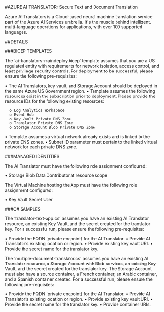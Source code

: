 #AZURE AI TRANSLATOR: Secure Text and Document Translation 

Azure AI Translators is a Cloud-based neural machine translation service part of the Azure AI Services umbrella. 
It's the muscle behind intelligent, multi-language operations for applications, with over 100 supported languages.

##DETAILS

###BICEP TEMPLATES

The ‘ai-translators-maindeploy.bicep’ template assumes that you are a US regulated entity with requirements for network isolation, access control, and least privilege security controls. For deployment to be successful, please ensure the following pre-requisites:

  •	The AI Translators, key vault, and Storage Account should be deployed in the same Azure US Government region.
  •	Template assumes the following resources exist in the subscription prior to deployment. Please provide the resource IDs for the following existing resources:
  
      o	Log Analytics Workspace
      o	Event Hub
      o	Key Vault Private DNS Zone
      o	Translator Private DNS Zone
      o	Storage Account Blob Private DNS Zone
      
  •	Template assumes a virtual network already exists and is linked to the private DNS zones. 
  •	Subnet ID parameter must pertain to the linked virtual network for each private DNS zone. 
  
###MANAGED IDENTITIES
    
The AI Translator must have the following role assignment configured: 

  •	Storage Blob Data Contributor at resource scope
  
The Virtual Machine hosting the App must have the following role assignment configured:

  •	Key Vault Secret User

###C# SAMPLES

The ‘translator-text-app.cs’ assumes you have an existing AI Translator resource, an existing Key Vault, and the secret created for the translator key. For a successful run, please ensure the following pre-requisites:

  •	Provide the FQDN (private endpoint) for the AI Translator.
  •	Provide AI Translator’s existing location or region. 
  •	Provide existing key vault URI.
  •	Provide the secret name for the translator key.

The ‘multiple-document-translator.cs’ assumes you have an existing AI Translator resource, a Storage Account with Blob services, an existing Key Vault, and the secret created for the translator key. The Storage Account must also have a source container, a French container, an Arabic container, and a Spanish container created. For a successful run, please ensure the following pre-requisites:

  •	Provide the FQDN (private endpoint) for the AI Translator.
  •	Provide AI Translator’s existing location or region. 
  •	Provide existing key vault URI.
  •	Provide the secret name for the translator key.
  •	Provide container URIs. 
